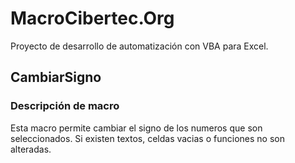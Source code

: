 # MacroCibertec.Org
Proyecto de desarrollo de automatización con VBA para Excel.

## CambiarSigno
### Descripción de macro
Esta macro permite cambiar el signo de los numeros que son seleccionados.
Si existen textos, celdas vacias o funciones no son alteradas.


